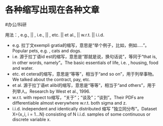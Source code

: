 # 各种缩写出现在各种文章

#办公/科研 

用法：, e.g., || , i.e., || , etc. || et al., || w.r.t. || i.i.d.

-   e.g. 拉丁文exempli gratia的缩写，意思是“举个例子，比如，例如…..”。Popular pets, e.g. , cats and dogs.
-   i.e. 源于拉丁语id est的缩写，意思是“那就是说，换句话说”，等同于“that is, in other words, namely”。The basic essentials of life, i.e. , housing, food and water.
-   etc. et cetera的缩写，意思是“等等”，相当于“and so on”，用于列举事物。We talked about the contract, pay, etc.
-   et al. 源于拉丁语et alibi的缩写，意思是“等等”，相当于“and others”，用于列举人。Research by West et al., 1996.
-   w.r.t. with repect to缩写，“关于”；“谈及”；“谈到”。Their PDFs are differentiable almost everywhere w.r.t. both sigma and z.
-   i.i.d. independent and identically distributed 缩写 "独立同分布"。Dataset X={x_i, i = 1...N} consisting of N i.i.d. samples of some continuous or discrete variable x.
